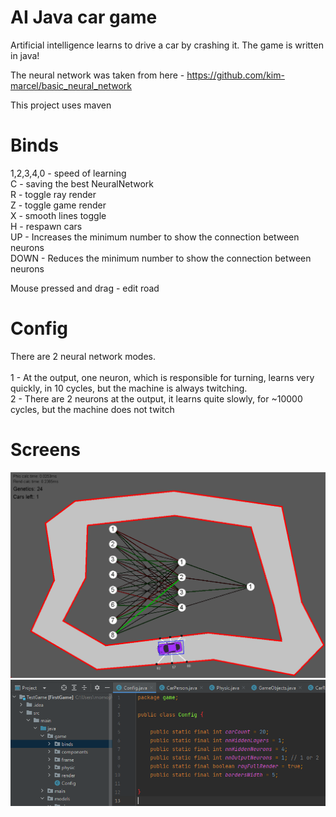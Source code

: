 # AI Java car game
Artificial intelligence learns to drive a car by crashing it. The game is written in java!

The neural network was taken from here - https://github.com/kim-marcel/basic_neural_network

This project uses maven

# Binds

1,2,3,4,0 - speed of learning <br />
C - saving the best NeuralNetwork <br />
R - toggle ray render <br />
Z - toggle game render <br />
X - smooth lines toggle <br />
H - respawn cars <br />
UP - Increases the minimum number to show the connection between neurons <br />
DOWN - Reduces the minimum number to show the connection between neurons <br />

Mouse pressed and drag - edit road <br />

# Config

There are 2 neural network modes. <br /><br />
1 - At the output, one neuron, which is responsible for turning, learns very quickly, in 10 cycles, but the machine is always twitching. <br />
2 - There are 2 neurons at the output, it learns quite slowly, for ~10000 cycles, but the machine does not twitch

# Screens

![alt text](https://github.com/UmaltIbragimov/AI-car-game-Java-/blob/main/Screen_%231.png?raw=true)
![alt text](https://github.com/UmaltIbragimov/AI-car-game-Java-/blob/main/Screen_%232.png?raw=true)
